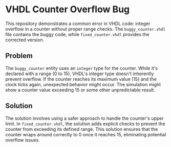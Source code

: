 # VHDL Counter Overflow Bug
This repository demonstrates a common error in VHDL code: integer overflow in a counter without proper range checks. The `buggy_counter.vhdl` file contains the buggy code, while `fixed_counter.vhdl` provides the corrected version.

## Problem
The `buggy_counter` entity uses an `integer` type for the counter.  While it's declared with a range (0 to 15),  VHDL's integer type doesn't inherently prevent overflow. If the counter reaches its maximum value (15) and the clock ticks again, unexpected behavior might occur. The simulation might show a counter value exceeding 15 or some other unpredictable result.

## Solution
The solution involves using a safer approach to handle the counter's upper limit. In `fixed_counter.vhdl`, the solution adds explicit checks to prevent the counter from exceeding its defined range. This solution ensures that the counter wraps around correctly to 0 once it reaches 15, eliminating potential overflow issues.